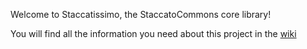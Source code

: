 Welcome to Staccatissimo, the StaccatoCommons core library! 

You will find all the information you need about this project in the [wiki](https://github.com/staccatocommons/staccatissimo/wiki)
